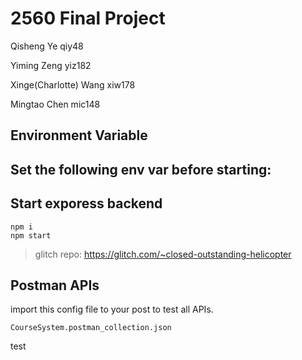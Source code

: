 # 2560 Final Project 

Qisheng Ye  qiy48

Yiming Zeng yiz182

Xinge(Charlotte) Wang xiw178

Mingtao Chen mic148

## Environment Variable

Set the following env var before starting:
- 

## Start exporess  backend

```
npm i
npm start
```
> glitch repo: https://glitch.com/~closed-outstanding-helicopter

## Postman APIs
import  this config file to your post to test all APIs.
```
CourseSystem.postman_collection.json
```


test


